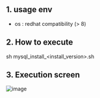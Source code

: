 ## 1. usage env
- os : redhat compatibility (> 8)

## 2. How to execute   
sh mysql_install_<install_version>.sh

## 3. Execution screen
![image](https://github.com/khkwon01/MySQL_install/assets/8789421/258cffa5-a1c4-42a1-b474-907a39755d54)
